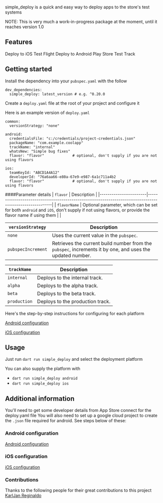 simple_deploy is a quick and easy way to deploy apps to the store's test systems

NOTE: This is very much a work-in-progress package at the moment, until it reaches version 1.0

## Features

Deploy to iOS Test Flight
Deploy to Android Play Store Test Track

## Getting started
Install the dependency into your `pubspec.yaml` with the follow

```
dev_dependencies:
  simple_deploy: latest_version # e.g. ^0.20.0
```

Create a `deploy.yaml` file at the root of your project and configure it

Here is an example version of `deploy.yaml`
```
common:
  versionStrategy: "none" 

android:
  credentialsFile: "c:/credentials/project-credentials.json"   
  packageName: "com.example.coolapp"                           
  trackName: "internal"                                        
  whatsNew: "Simple bug fixes"                                 
  flavor: "flavor"             # optional, don't supply if you are not using flavors                           

ios:
  teamKeyId: "ABCD1A4A12"                                      
  developerId: "76a6aa66-e80a-67e9-e987-6a1c711a4b2            
  flavor: "flavor"             # optional, don't supply if you are not using flavors                                         

```


####Parameter details
| `flavor` | Description                                                                                               |
|------------------------|-----------------------------------------------------------------------------------------------------------|
| `flavorName`                 | Optional parameter, which can be set for both `android` and `iOS`, don't supply if not using flavors, or provide the flavor name if using them |                                                                  |




| `versionStrategy` | Description                                                                                               |
|------------------------|-----------------------------------------------------------------------------------------------------------|
| `none`                 | Uses the current value in the `pubspec`.                                                                  |
| `pubspecIncrement`     | Retrieves the current build number from the `pubspec`, increments it by one, and uses the updated number. |



| `trackName` | Description                                  |
|------------------|----------------------------------------------|
| `internal`       | Deploys to the internal track.              |
| `alpha`          | Deploys to the alpha track.                 |
| `beta`           | Deploys to the beta track.                  |
| `production`     | Deploys to the production track.            |

Here's the step-by-step instructions for configuring for each platform

[Android configuration](https://github.com/andrewpmoore/simple_deploy/blob/main/android.md)

[iOS configuration](https://github.com/andrewpmoore/simple_deploy/blob/main/ios.md)

## Usage

Just run `dart run simple_deploy` and select the deployment platform

You can also supply the platform with 
 - `dart run simple_deploy android`
 - `dart run simple_deploy ios`

## Additional information
You'll need to get some developer details from App Store connect for the deploy.yaml file
You will also need to set up a google cloud project to create the `.json` file required for android.
See steps below of these:

### Android configuration
[Android configuration](https://github.com/andrewpmoore/simple_deploy/blob/main/android.md)

### iOS configuration
[iOS configuration](https://github.com/andrewpmoore/simple_deploy/blob/main/ios.md)


### Contributions
Thanks to the following people for their great contributions to this project
[KarlJan Reginaldo](https://github.com/karlreginaldo)    